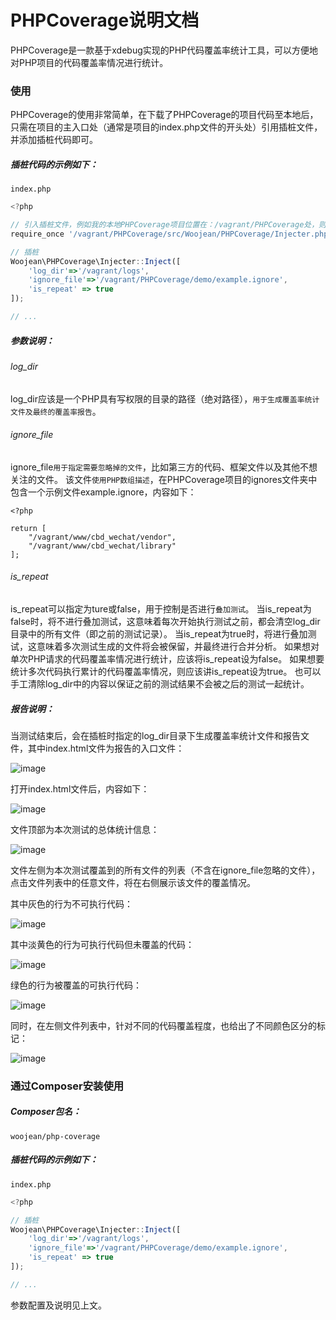 # PHPCoverage说明文档
PHPCoverage是一款基于xdebug实现的PHP代码覆盖率统计工具，可以方便地对PHP项目的代码覆盖率情况进行统计。


### 使用
PHPCoverage的使用非常简单，在下载了PHPCoverage的项目代码至本地后，只需在项目的主入口处（通常是项目的index.php文件的开头处）引用插桩文件，并添加插桩代码即可。

##### 插桩代码的示例如下：
`index.php`

```javascript
<?php

// 引入插桩文件，例如我的本地PHPCoverage项目位置在：/vagrant/PHPCoverage处，则如下引用
require_once '/vagrant/PHPCoverage/src/Woojean/PHPCoverage/Injecter.php';

// 插桩
Woojean\PHPCoverage\Injecter::Inject([
	'log_dir'=>'/vagrant/logs',
	'ignore_file'=>'/vagrant/PHPCoverage/demo/example.ignore',
	'is_repeat' => true 
]);

// ...
```

##### 参数说明：
###### log_dir
log_dir应该是一个PHP具有写权限的目录的路径（绝对路径），`用于生成覆盖率统计文件及最终的覆盖率报告`。

###### ignore_file
ignore_file`用于指定需要忽略掉的文件`，比如第三方的代码、框架文件以及其他不想关注的文件。
该文件`使用PHP数组描述`，在PHPCoverage项目的ignores文件夹中包含一个示例文件example.ignore，内容如下：
```
<?php

return [
	"/vagrant/www/cbd_wechat/vendor",
	"/vagrant/www/cbd_wechat/library"
];
```

###### is_repeat
is_repeat可以指定为ture或false，用于控制是否进行`叠加测试`。
当is_repeat为false时，将不进行叠加测试，这意味着每次开始执行测试之前，都会清空log_dir目录中的所有文件（即之前的测试记录）。
当is_repeat为true时，将进行叠加测试，这意味着多次测试生成的文件将会被保留，并最终进行合并分析。
如果想对单次PHP请求的代码覆盖率情况进行统计，应该将is_repeat设为false。
如果想要统计多次代码执行累计的代码覆盖率情况，则应该讲is_repeat设为true。
也可以手工清除log_dir中的内容以保证之前的测试结果不会被之后的测试一起统计。


##### 报告说明：
当测试结束后，会在插桩时指定的log_dir目录下生成覆盖率统计文件和报告文件，其中index.html文件为报告的入口文件：

 ![image](https://github.com/woojean/PHPCoverage/raw/master/imgs/files.jpg)

打开index.html文件后，内容如下：

 ![image](https://github.com/woojean/PHPCoverage/raw/master/imgs/reporter.jpg)


文件顶部为本次测试的总体统计信息：

 ![image](https://github.com/woojean/PHPCoverage/raw/master/imgs/sum.jpg)



文件左侧为本次测试覆盖到的所有文件的列表（不含在ignore_file忽略的文件），点击文件列表中的任意文件，将在右侧展示该文件的覆盖情况。

其中灰色的行为不可执行代码：

 ![image](https://github.com/woojean/PHPCoverage/raw/master/imgs/unexec.jpg)


其中淡黄色的行为可执行代码但未覆盖的代码：

 ![image](https://github.com/woojean/PHPCoverage/raw/master/imgs/uncove.jpg)


绿色的行为被覆盖的可执行代码：

 ![image](https://github.com/woojean/PHPCoverage/raw/master/imgs/covered.jpg)


同时，在左侧文件列表中，针对不同的代码覆盖程度，也给出了不同颜色区分的标记：

 ![image](https://github.com/woojean/PHPCoverage/raw/master/imgs/colored.jpg)


### 通过Composer安装使用

##### Composer包名：
`woojean/php-coverage`

##### 插桩代码的示例如下：
`index.php`

```javascript
<?php

// 插桩
Woojean\PHPCoverage\Injecter::Inject([
	'log_dir'=>'/vagrant/logs',
	'ignore_file'=>'/vagrant/PHPCoverage/demo/example.ignore',
	'is_repeat' => true 
]);

// ...
```
参数配置及说明见上文。




